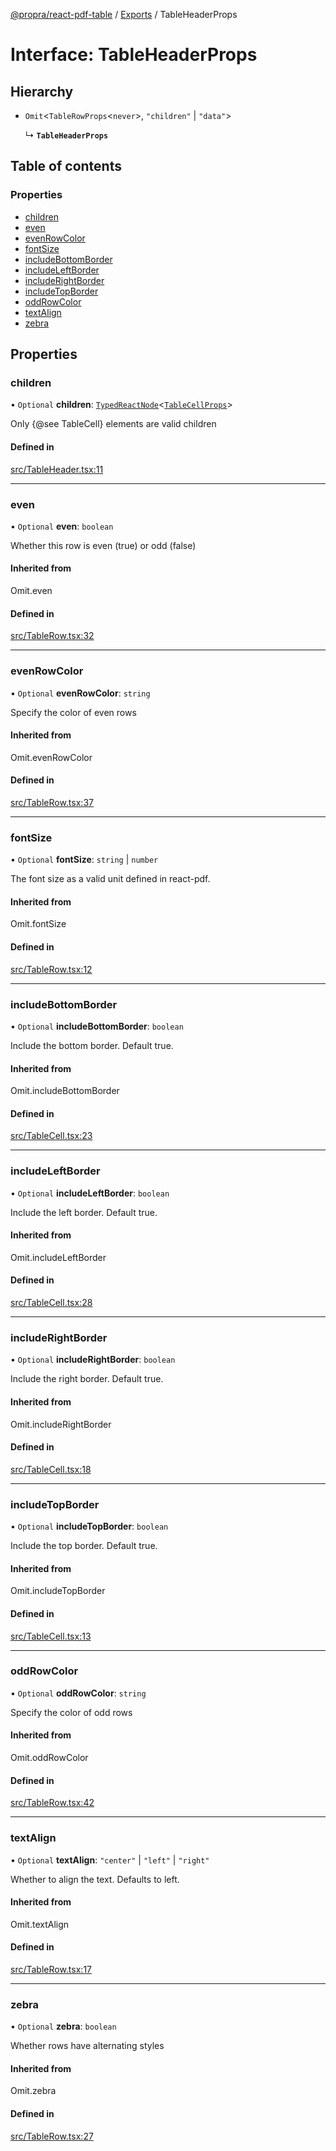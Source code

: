 [@propra/react-pdf-table](../README.md) / [Exports](../modules.md) / TableHeaderProps

# Interface: TableHeaderProps

## Hierarchy

- `Omit`<`TableRowProps`<`never`\>, ``"children"`` \| ``"data"``\>

  ↳ **`TableHeaderProps`**

## Table of contents

### Properties

- [children](TableHeaderProps.md#children)
- [even](TableHeaderProps.md#even)
- [evenRowColor](TableHeaderProps.md#evenrowcolor)
- [fontSize](TableHeaderProps.md#fontsize)
- [includeBottomBorder](TableHeaderProps.md#includebottomborder)
- [includeLeftBorder](TableHeaderProps.md#includeleftborder)
- [includeRightBorder](TableHeaderProps.md#includerightborder)
- [includeTopBorder](TableHeaderProps.md#includetopborder)
- [oddRowColor](TableHeaderProps.md#oddrowcolor)
- [textAlign](TableHeaderProps.md#textalign)
- [zebra](TableHeaderProps.md#zebra)

## Properties

### children

• `Optional` **children**: [`TypedReactNode`](../modules.md#typedreactnode)<[`TableCellProps`](TableCellProps.md)\>

Only {@see TableCell} elements are valid children

#### Defined in

[src/TableHeader.tsx:11](https://github.com/propra-tech/react-pdf-table/blob/f4d2620/src/TableHeader.tsx#L11)

___

### even

• `Optional` **even**: `boolean`

Whether this row is even (true) or odd (false)

#### Inherited from

Omit.even

#### Defined in

[src/TableRow.tsx:32](https://github.com/propra-tech/react-pdf-table/blob/f4d2620/src/TableRow.tsx#L32)

___

### evenRowColor

• `Optional` **evenRowColor**: `string`

Specify the color of even rows

#### Inherited from

Omit.evenRowColor

#### Defined in

[src/TableRow.tsx:37](https://github.com/propra-tech/react-pdf-table/blob/f4d2620/src/TableRow.tsx#L37)

___

### fontSize

• `Optional` **fontSize**: `string` \| `number`

The font size as a valid unit defined in react-pdf.

#### Inherited from

Omit.fontSize

#### Defined in

[src/TableRow.tsx:12](https://github.com/propra-tech/react-pdf-table/blob/f4d2620/src/TableRow.tsx#L12)

___

### includeBottomBorder

• `Optional` **includeBottomBorder**: `boolean`

Include the bottom border. Default true.

#### Inherited from

Omit.includeBottomBorder

#### Defined in

[src/TableCell.tsx:23](https://github.com/propra-tech/react-pdf-table/blob/f4d2620/src/TableCell.tsx#L23)

___

### includeLeftBorder

• `Optional` **includeLeftBorder**: `boolean`

Include the left border. Default true.

#### Inherited from

Omit.includeLeftBorder

#### Defined in

[src/TableCell.tsx:28](https://github.com/propra-tech/react-pdf-table/blob/f4d2620/src/TableCell.tsx#L28)

___

### includeRightBorder

• `Optional` **includeRightBorder**: `boolean`

Include the right border. Default true.

#### Inherited from

Omit.includeRightBorder

#### Defined in

[src/TableCell.tsx:18](https://github.com/propra-tech/react-pdf-table/blob/f4d2620/src/TableCell.tsx#L18)

___

### includeTopBorder

• `Optional` **includeTopBorder**: `boolean`

Include the top border. Default true.

#### Inherited from

Omit.includeTopBorder

#### Defined in

[src/TableCell.tsx:13](https://github.com/propra-tech/react-pdf-table/blob/f4d2620/src/TableCell.tsx#L13)

___

### oddRowColor

• `Optional` **oddRowColor**: `string`

Specify the color of odd rows

#### Inherited from

Omit.oddRowColor

#### Defined in

[src/TableRow.tsx:42](https://github.com/propra-tech/react-pdf-table/blob/f4d2620/src/TableRow.tsx#L42)

___

### textAlign

• `Optional` **textAlign**: ``"center"`` \| ``"left"`` \| ``"right"``

Whether to align the text. Defaults to left.

#### Inherited from

Omit.textAlign

#### Defined in

[src/TableRow.tsx:17](https://github.com/propra-tech/react-pdf-table/blob/f4d2620/src/TableRow.tsx#L17)

___

### zebra

• `Optional` **zebra**: `boolean`

Whether rows have alternating styles

#### Inherited from

Omit.zebra

#### Defined in

[src/TableRow.tsx:27](https://github.com/propra-tech/react-pdf-table/blob/f4d2620/src/TableRow.tsx#L27)
